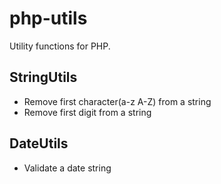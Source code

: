 # php-utils

Utility functions for PHP.

## StringUtils

- Remove first character(a-z A-Z) from a string
- Remove first digit from a string

## DateUtils

- Validate a date string
